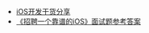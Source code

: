 * [iOS开发干货分享](https://cloud.tencent.com/developer/column/73649)
* [《招聘一个靠谱的iOS》面试题参考答案](https://github.com/ChenYilong/iOSInterviewQuestions)
